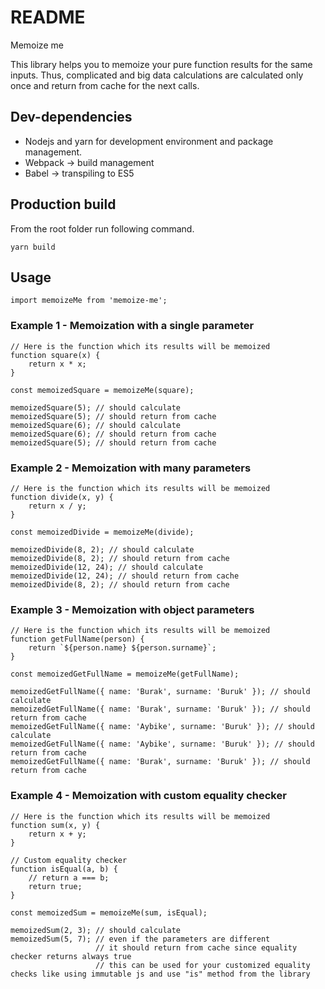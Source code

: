 # README

Memoize me

This library helps you to memoize your pure function results for the same inputs. Thus, complicated and big data calculations are calculated only once and return from cache for the next calls.

## Dev-dependencies

-   Nodejs and yarn for development environment and package management.
-   Webpack -> build management
-   Babel -> transpiling to ES5

## Production build

From the root folder run following command.

`yarn build`

## Usage

```
import memoizeMe from 'memoize-me';
```

### Example 1 - Memoization with a single parameter

```
// Here is the function which its results will be memoized
function square(x) {
    return x * x;
}

const memoizedSquare = memoizeMe(square);

memoizedSquare(5); // should calculate
memoizedSquare(5); // should return from cache
memoizedSquare(6); // should calculate
memoizedSquare(6); // should return from cache
memoizedSquare(5); // should return from cache
```

### Example 2 - Memoization with many parameters

```
// Here is the function which its results will be memoized
function divide(x, y) {
    return x / y;
}

const memoizedDivide = memoizeMe(divide);

memoizedDivide(8, 2); // should calculate
memoizedDivide(8, 2); // should return from cache
memoizedDivide(12, 24); // should calculate
memoizedDivide(12, 24); // should return from cache
memoizedDivide(8, 2); // should return from cache
```

### Example 3 - Memoization with object parameters

```
// Here is the function which its results will be memoized
function getFullName(person) {
    return `${person.name} ${person.surname}`;
}

const memoizedGetFullName = memoizeMe(getFullName);

memoizedGetFullName({ name: 'Burak', surname: 'Buruk' }); // should calculate
memoizedGetFullName({ name: 'Burak', surname: 'Buruk' }); // should return from cache
memoizedGetFullName({ name: 'Aybike', surname: 'Buruk' }); // should calculate
memoizedGetFullName({ name: 'Aybike', surname: 'Buruk' }); // should return from cache
memoizedGetFullName({ name: 'Burak', surname: 'Buruk' }); // should return from cache
```

### Example 4 - Memoization with custom equality checker

```
// Here is the function which its results will be memoized
function sum(x, y) {
    return x + y;
}

// Custom equality checker
function isEqual(a, b) {
    // return a === b;
    return true;
}

const memoizedSum = memoizeMe(sum, isEqual);

memoizedSum(2, 3); // should calculate
memoizedSum(5, 7); // even if the parameters are different
                   // it should return from cache since equality checker returns always true
                   // this can be used for your customized equality checks like using immutable js and use "is" method from the library
```

